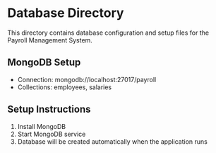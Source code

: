 # Database Directory

This directory contains database configuration and setup files for the Payroll Management System.

## MongoDB Setup
- Connection: mongodb://localhost:27017/payroll
- Collections: employees, salaries

## Setup Instructions
1. Install MongoDB
2. Start MongoDB service
3. Database will be created automatically when the application runs
